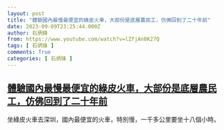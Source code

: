 ```yaml
---
layout: post
title: "體驗國內最慢最便宜的綠皮火車，大部份是底層農民工，仿佛回到了二十年前"
date: 2023-09-09T23:25:44.000Z
author: 石炳鋒
from: https://www.youtube.com/watch?v=lZfjAn0K27Q
tags: [ 石炳锋 ]
comments: True
categories: [ 石炳锋 ]
---
```

<!--1694301944000-->
[體驗國內最慢最便宜的綠皮火車，大部份是底層農民工，仿佛回到了二十年前](https://www.youtube.com/watch?v=lZfjAn0K27Q)
------

<div>
坐綠皮火車去深圳，國內最便宜的火車，特別慢，一千多公里要坐十八個小時。
</div>

